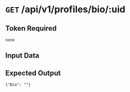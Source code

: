 # <code>GET</code> /api/v1/profiles/bio/:uid

## Token Required
	none

## Input Data

## Expected Output

 <code>{"Bio": ""}</code>